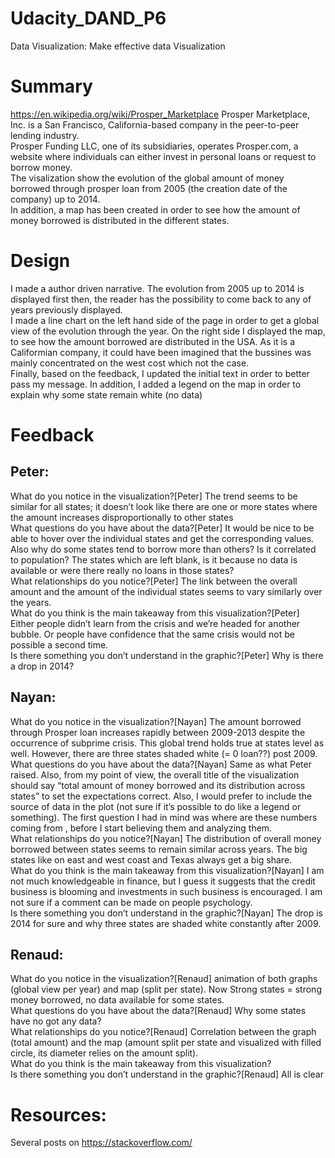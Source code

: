 # Udacity_DAND_P6
Data Visualization: Make effective data Visualization

# Summary  
https://en.wikipedia.org/wiki/Prosper_Marketplace 
Prosper Marketplace, Inc. is a San Francisco, California-based company in the peer-to-peer lending industry.  
Prosper Funding LLC, one of its subsidiaries, operates Prosper.com, a website where individuals can either invest in personal loans or request to borrow money.  
The visalization show the evolution of the global amount of money borrowed through prosper loan from 2005 (the creation date of the company) up to 2014.  
In addition, a map has been created in order to see how the amount of money borrowed is distributed in the different states.

# Design  
I made a author driven narrative. The evolution from 2005 up to 2014 is displayed first then, the reader has the possibility to come back to any of years previously displayed.  
I made a line chart on the left hand side of the page in order to get a global view of the evolution through the year.
On the right side I displayed the map, to see how the amount borrowed are distributed in the USA. As it is a Califormian company, it could have been
imagined that the bussines was mainly concentrated on the west cost which not the case.  
Finally, based on the feedback, I updated the initial text in order to better pass my message. In addition, I added a legend on the map in order to explain why some state remain white (no data)

# Feedback  
  Peter:  
  ------  
What do you notice in the visualization?[Peter]  The trend seems to be similar for all states; it doesn’t look like there are one or more states where the amount increases disproportionally to other states  
What questions do you have about the data?[Peter]  It would be nice to be able to hover over the individual states and get the corresponding values. Also why do some states tend to borrow more than others? Is it correlated to population? The states which are left blank, is it because no data is available or were there really no loans in those states?  
What relationships do you notice?[Peter]  The link between the overall amount and the amount of the individual states seems to vary similarly over the years.  
What do you think is the main takeaway from this visualization?[Peter]  Either people didn’t learn from the crisis and we’re headed for another bubble. Or people have confidence that the same crisis would not be possible a second time.  
Is there something you don’t understand in the graphic?[Peter]  Why is there a drop in 2014?  

  Nayan:  
  ------  
What do you notice in the visualization?[Nayan]  The amount borrowed through Prosper loan increases rapidly between 2009-2013 despite the occurrence of  subprime crisis. This global trend holds true at states level as well. However, there are three states shaded white (= 0 loan??) post 2009.   
What questions do you have about the data?[Nayan]  Same as what Peter raised. Also, from my point of view, the overall title of the visualization should say “total amount of money borrowed and its distribution across states” to set the expectations correct. Also, I would prefer to include the source of data in the plot (not sure if it’s possible to do like a legend or something). The first question I had in mind was where are these numbers coming from , before I start believing them and analyzing them.    
What relationships do you notice?[Nayan]  The distribution of overall money borrowed between states seems to remain similar across years.  The big states like on east and west coast and Texas always get a big share.    
What do you think is the main takeaway from this visualization?[Nayan]  I am not much knowledgeable in finance, but I guess it suggests that the credit business is blooming and investments in such business is encouraged. I am not sure if a comment can be made on people psychology.   
Is there something you don’t understand in the graphic?[Nayan]  The drop is 2014 for sure and why three states are shaded white constantly after 2009.  

  Renaud:  
  -------  
What do you notice in the visualization?[Renaud] animation of both graphs (global view per year) and map (split per state). Now Strong states = strong money borrowed, no data available for some states.  
What questions do you have about the data?[Renaud] Why some states have no got any data?  
What relationships do you notice?[Renaud] Correlation between the graph (total amount) and the map (amount split per state and visualized with filled circle, its diameter relies on the amount split).   
What do you think is the main takeaway from this visualization?  
Is there something you don’t understand in the graphic?[Renaud] All is clear  

# Resources:  
  Several posts on https://stackoverflow.com/
